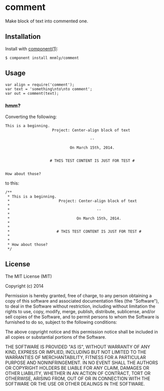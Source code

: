 
# comment

  Make block of text into commented one.

## Installation

  Install with [component(1)](http://component.io):

    $ component install mnmly/comment

## Usage

```
var align = require('comment');
var text = 'something\nto\nto comment';
var out = comment(text);
```

### hmm?

Converting the following:

```
This is a beginning.
                     Project: Center-align block of text

                                      --

                             On March 15th, 2014.


                    # THIS TEST CONTENT IS JUST FOR TEST #


How about those?
```
to this:

```
/**
 * This is a beginning.
 *                      Project: Center-align block of text
 *
 *                                       --
 *
 *                              On March 15th, 2014.
 *
 *
 *                     # THIS TEST CONTENT IS JUST FOR TEST #
 *
 *
 * How about those?
 */
```

## License

  The MIT License (MIT)

  Copyright (c) 2014 <copyright holders>

  Permission is hereby granted, free of charge, to any person obtaining a copy
  of this software and associated documentation files (the "Software"), to deal
  in the Software without restriction, including without limitation the rights
  to use, copy, modify, merge, publish, distribute, sublicense, and/or sell
  copies of the Software, and to permit persons to whom the Software is
  furnished to do so, subject to the following conditions:

  The above copyright notice and this permission notice shall be included in
  all copies or substantial portions of the Software.

  THE SOFTWARE IS PROVIDED "AS IS", WITHOUT WARRANTY OF ANY KIND, EXPRESS OR
  IMPLIED, INCLUDING BUT NOT LIMITED TO THE WARRANTIES OF MERCHANTABILITY,
  FITNESS FOR A PARTICULAR PURPOSE AND NONINFRINGEMENT. IN NO EVENT SHALL THE
  AUTHORS OR COPYRIGHT HOLDERS BE LIABLE FOR ANY CLAIM, DAMAGES OR OTHER
  LIABILITY, WHETHER IN AN ACTION OF CONTRACT, TORT OR OTHERWISE, ARISING FROM,
  OUT OF OR IN CONNECTION WITH THE SOFTWARE OR THE USE OR OTHER DEALINGS IN
  THE SOFTWARE.
